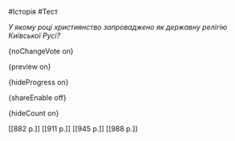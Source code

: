 #Історія #Тест

*У якому році християнство запроваджено як державну релігію Київської Русі?*

{noChangeVote on}

{preview on}

{hideProgress on}

{shareEnable off}

{hideCount on}

[[882 р.]]
[[911 р.]]
[[945 р.]]
[[988 р.]]
